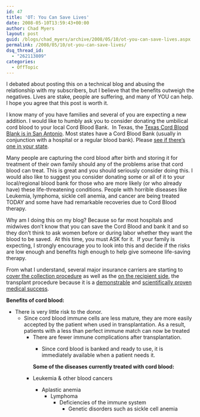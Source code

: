 ```yaml
---
id: 47
title: 'OT: You Can Save Lives'
date: 2008-05-10T13:59:43+00:00
author: Chad Myers
layout: post
guid: /blogs/chad_myers/archive/2008/05/10/ot-you-can-save-lives.aspx
permalink: /2008/05/10/ot-you-can-save-lives/
dsq_thread_id:
  - "262113809"
categories:
  - OffTopic
---
```

I debated about posting this on a technical blog and abusing the relationship with my subscribers, but I believe that the benefits outweigh the negatives. Lives are stake, people are suffering, and many of YOU can help. I hope you agree that this post is worth it.

I know many of you have families and several of you are expecting a new addition. I would like to humbly ask you to consider donating the umbilical cord blood to your local Cord Blood Bank.&nbsp; In Texas, the [Texas Cord Blood Blank is in San Antonio](http://www.bloodntissue.org/texascordbloodbank.asp). Most states have a Cord Blood Bank (usually in conjunction with a hospital or a regular blood bank). Please [see if there&#8217;s one in your state](http://www.marrow.org/HELP/Donate_Cord_Blood_Share_Life/How_to_Donate_Cord_Blood/CB_Participating_Hospitals/nmdp_cord_blood_hospitals.pl).

Many people are capturing the cord blood after birth and storing it for treatment of their own family should any of the problems arise that cord blood can treat. This is great and you should seriously consider doing this. I would also like to suggest you consider donating some or all of it to your local/regional blood bank for those who are more likely (or who already have) these life-threatening conditions. People with horrible diseases like Leukemia, lymphoma, sickle cell anemia, and cancer are being treated TODAY and some have had remarkable recoveries due to Cord Blood therapy.

Why am I doing this on my blog? Because so far most hospitals and midwives don&#8217;t know that you can save the Cord Blood and bank it and so they don&#8217;t think to ask women before or during labor whether they want the blood to be saved.&nbsp; At this time, you must ASK for it.&nbsp; If your family is expecting, I strongly encourage you to look into this and decide if the risks are low enough and benefits high enough to help give someone life-saving therapy.

From what I understand, several major insurance carriers are starting to [cover the collection procedure](http://www.gentlebirth.org/archives/cordBloodInsurance.html) as well as the [on the recipient side](http://www.marrow.org/PATIENT/Plan_for_Tx/Planning_for_Tx_Costs/Insurance_and_Transplant_Cover/), the transplant procedure because it is a [demonstrable](http://www.lifebankusa.com/testimonialsTransplant.php) and [scientifically proven](http://www.itsasurvey.com/artman2/publish/medical/Cord_Blood_Study_Shows_Good_Results.shtml) [medical success](http://www.cordblood-bank.net/cord-blood-stem-cell-transplant.htm).

**Benefits of cord blood:** 

  * There is very little risk to the donor. 
      * Since cord blood immune cells are less mature, they are more easily accepted by the patient when used in transplantation. As a result, patients with a less than perfect immune match can now be treated 
          * There are fewer immune complications after transplantation. 
              * Since cord blood is banked and ready to use, it is immediately available when a patient needs it. </ul> 
            **Some of the diseases currently treated with cord blood:** 
            
              * Leukemia & other blood cancers 
                  * Aplastic anemia 
                      * Lymphoma 
                          * Deficiencies of the immune system 
                              * Genetic disorders such as sickle cell anemia </ul>
